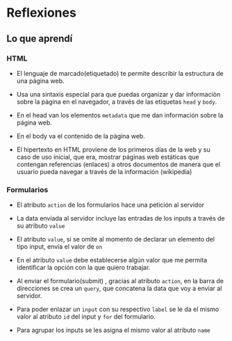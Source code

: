 # Reflexiones

## Lo que aprendí

### HTML

- El lenguaje de marcado(etiquetado) te permite describir la estructura de una página web.

- Usa una sintaxis especial para que puedas organizar y dar informaciòn sobre la pàgina en el navegador, a través de las etiquetas `head` y `body`.

- En el head van los elementos `metadata` que me dan información sobre la página web.

- En el body va el contenido de la pàgina web.

- El hipertexto en HTML proviene de los primeros días de la web y su caso de uso inicial, que era, mostrar páginas web estáticas que contengan referencias (enlaces) a otros documentos de manera que el usuario pueda navegar a través de la información (wikipedia)

### Formularios

- El atributo `action` de los formularios hace una petición al servidor

- La data envíada al servidor incluye las entradas de los inputs a través de su atributo `value`

- El atributo `value`, si se omite al momento de declarar un elemento del tipo input, envía el valor de `on`

- En el atributo `value` debe establecerse algún valor que me permita identificar la opción con la que quiero trabajar.

- Al enviar el formulario(submit) , gracias al atributo `action`, en la barra de direcciones se crea un `query`, que concatena la data que voy a enviar al servidor.

- Para poder enlazar un `input` con su respectivo `label` se le da el mismo valor al atributo `id` del input y `for` del formulario.

- Para agrupar los inputs se les asigna el mismo valor al atributo `name`
